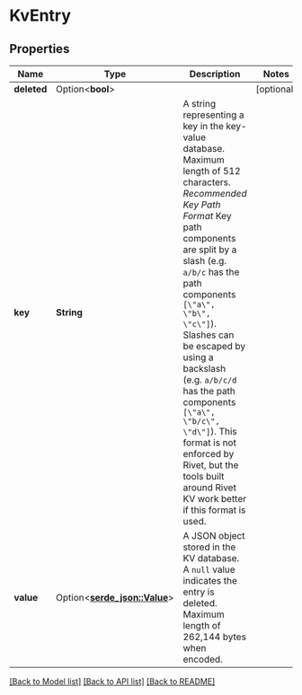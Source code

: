 # KvEntry

## Properties

Name | Type | Description | Notes
------------ | ------------- | ------------- | -------------
**deleted** | Option<**bool**> |  | [optional]
**key** | **String** | A string representing a key in the key-value database. Maximum length of 512 characters. *Recommended Key Path Format* Key path components are split by a slash (e.g. `a/b/c` has the path components `[\"a\", \"b\", \"c\"]`). Slashes can be escaped by using a backslash (e.g. `a/b/c/d` has the path components `[\"a\", \"b/c\", \"d\"]`). This format is not enforced by Rivet, but the tools built around Rivet KV work better if this format is used. | 
**value** | Option<[**serde_json::Value**](.md)> | A JSON object stored in the KV database. A `null` value indicates the entry is deleted. Maximum length of 262,144 bytes when encoded. | 

[[Back to Model list]](../README.md#documentation-for-models) [[Back to API list]](../README.md#documentation-for-api-endpoints) [[Back to README]](../README.md)


